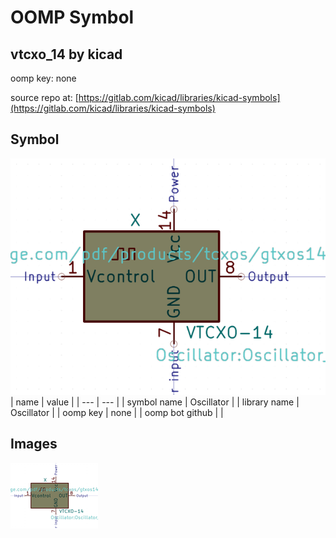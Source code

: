 # OOMP Symbol  
## vtcxo_14  by kicad  
  
oomp key: none  
  
source repo at: [https://gitlab.com/kicad/libraries/kicad-symbols](https://gitlab.com/kicad/libraries/kicad-symbols)  
## Symbol  
  
[![working.png](working_600.png)](working.png)  
| name | value | 
| --- | --- | 
| symbol name | Oscillator | 
| library name | Oscillator | 
| oomp key | none | 
| oomp bot github |  | 
## Images  
  
[![working.png](working_140.png)](working.png)  
